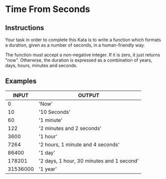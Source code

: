 # Time From Seconds

## Instructions

Your task in order to complete this Kata is to write a function which formats a duration, given as a number of seconds, in a human-friendly way.

The function must accept a non-negative integer. If it is zero, it just returns "now". Otherwise, the duration is expressed as a combination of years, days, hours, minutes and seconds.

## Examples

| INPUT    | OUTPUT                                    |
| -------- | ----------------------------------------- |
| 0        | 'Now'                                     |
| 10       | '10 Seconds'                              |
| 60       | '1 minute'                                |
| 122      | '2 minutes and 2 seconds'                 |
| 3600     | '1 hour'                                  |
| 7264     | '2 hours, 1 minute and 4 seconds'         |
| 86400    | '1 day'                                   |
| 178201   | '2 days, 1 hour, 30 minutes and 1 second' |
| 31536000 | '1 year'                                  |
